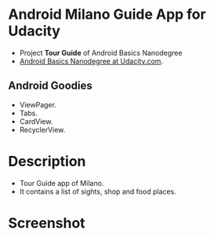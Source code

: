 # Android Milano Guide App for Udacity

- Project **Tour Guide** of Android Basics Nanodegree
- [Android Basics Nanodegree at Udacity.com](https://www.udacity.com/course/android-basics-nanodegree-by-google--nd803).

## Android Goodies
- ViewPager. 
- Tabs.
- CardView.
- RecyclerView.

# Description
- Tour Guide app of Milano.
- It contains a list of sights, shop and food places.

# Screenshot
